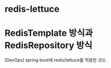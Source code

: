 # redis-lettuce
# RedisTemplate 방식과 RedisRepository 방식
[DevOps] spring boot에 redis/lettuce를 적용한 코드

